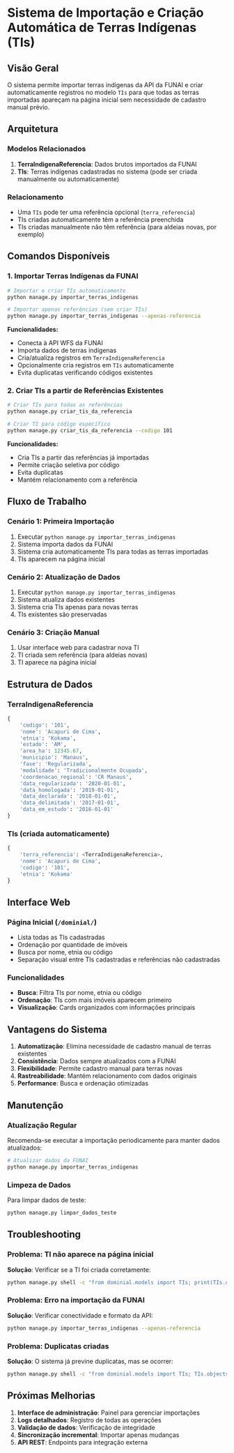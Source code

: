 # Sistema de Importação e Criação Automática de Terras Indígenas (TIs)

## Visão Geral

O sistema permite importar terras indígenas da API da FUNAI e criar automaticamente registros no modelo `TIs` para que todas as terras importadas apareçam na página inicial sem necessidade de cadastro manual prévio.

## Arquitetura

### Modelos Relacionados

1. **TerraIndigenaReferencia**: Dados brutos importados da FUNAI
2. **TIs**: Terras indígenas cadastradas no sistema (pode ser criada manualmente ou automaticamente)

### Relacionamento

- Uma `TIs` pode ter uma referência opcional (`terra_referencia`)
- TIs criadas automaticamente têm a referência preenchida
- TIs criadas manualmente não têm referência (para aldeias novas, por exemplo)

## Comandos Disponíveis

### 1. Importar Terras Indígenas da FUNAI

```bash
# Importar e criar TIs automaticamente
python manage.py importar_terras_indigenas

# Importar apenas referências (sem criar TIs)
python manage.py importar_terras_indigenas --apenas-referencia
```

**Funcionalidades:**
- Conecta à API WFS da FUNAI
- Importa dados de terras indígenas
- Cria/atualiza registros em `TerraIndigenaReferencia`
- Opcionalmente cria registros em `TIs` automaticamente
- Evita duplicatas verificando códigos existentes

### 2. Criar TIs a partir de Referências Existentes

```bash
# Criar TIs para todas as referências
python manage.py criar_tis_da_referencia

# Criar TI para código específico
python manage.py criar_tis_da_referencia --codigo 101
```

**Funcionalidades:**
- Cria TIs a partir das referências já importadas
- Permite criação seletiva por código
- Evita duplicatas
- Mantém relacionamento com a referência

## Fluxo de Trabalho

### Cenário 1: Primeira Importação
1. Executar `python manage.py importar_terras_indigenas`
2. Sistema importa dados da FUNAI
3. Sistema cria automaticamente TIs para todas as terras importadas
4. TIs aparecem na página inicial

### Cenário 2: Atualização de Dados
1. Executar `python manage.py importar_terras_indigenas`
2. Sistema atualiza dados existentes
3. Sistema cria TIs apenas para novas terras
4. TIs existentes são preservadas

### Cenário 3: Criação Manual
1. Usar interface web para cadastrar nova TI
2. TI criada sem referência (para aldeias novas)
3. TI aparece na página inicial

## Estrutura de Dados

### TerraIndigenaReferencia
```python
{
    'codigo': '101',
    'nome': 'Acapuri de Cima',
    'etnia': 'Kokama',
    'estado': 'AM',
    'area_ha': 12345.67,
    'municipio': 'Manaus',
    'fase': 'Regularizada',
    'modalidade': 'Tradicionalmente Ocupada',
    'coordenacao_regional': 'CR Manaus',
    'data_regularizada': '2020-01-01',
    'data_homologada': '2019-01-01',
    'data_declarada': '2018-01-01',
    'data_delimitada': '2017-01-01',
    'data_em_estudo': '2016-01-01'
}
```

### TIs (criada automaticamente)
```python
{
    'terra_referencia': <TerraIndigenaReferencia>,
    'nome': 'Acapuri de Cima',
    'codigo': '101',
    'etnia': 'Kokama'
}
```

## Interface Web

### Página Inicial (`/dominial/`)
- Lista todas as TIs cadastradas
- Ordenação por quantidade de imóveis
- Busca por nome, etnia ou código
- Separação visual entre TIs cadastradas e referências não cadastradas

### Funcionalidades
- **Busca**: Filtra TIs por nome, etnia ou código
- **Ordenação**: TIs com mais imóveis aparecem primeiro
- **Visualização**: Cards organizados com informações principais

## Vantagens do Sistema

1. **Automatização**: Elimina necessidade de cadastro manual de terras existentes
2. **Consistência**: Dados sempre atualizados com a FUNAI
3. **Flexibilidade**: Permite cadastro manual para terras novas
4. **Rastreabilidade**: Mantém relacionamento com dados originais
5. **Performance**: Busca e ordenação otimizadas

## Manutenção

### Atualização Regular
Recomenda-se executar a importação periodicamente para manter dados atualizados:

```bash
# Atualizar dados da FUNAI
python manage.py importar_terras_indigenas
```

### Limpeza de Dados
Para limpar dados de teste:

```bash
python manage.py limpar_dados_teste
```

## Troubleshooting

### Problema: TI não aparece na página inicial
**Solução**: Verificar se a TI foi criada corretamente:
```bash
python manage.py shell -c "from dominial.models import TIs; print(TIs.objects.filter(nome='Nome da TI').count())"
```

### Problema: Erro na importação da FUNAI
**Solução**: Verificar conectividade e formato da API:
```bash
python manage.py importar_terras_indigenas --apenas-referencia
```

### Problema: Duplicatas criadas
**Solução**: O sistema já previne duplicatas, mas se ocorrer:
```bash
python manage.py shell -c "from dominial.models import TIs; TIs.objects.filter(codigo='CODIGO').delete()"
```

## Próximas Melhorias

1. **Interface de administração**: Painel para gerenciar importações
2. **Logs detalhados**: Registro de todas as operações
3. **Validação de dados**: Verificação de integridade
4. **Sincronização incremental**: Importar apenas mudanças
5. **API REST**: Endpoints para integração externa 